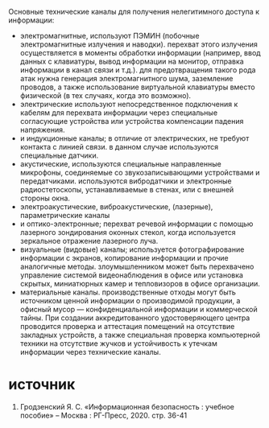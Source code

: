 Основные технические каналы для получения нелегитимного доступа к информации:
- электромагнитные, 
	используют ПЭМИН (побочные электромагнитные излучения и наводки). перехват этого излучения осуществляется в моменты обработки информации (например, ввод данных с клавиатуры, вывод информации на монитор, отправка информации в канал связи и т.д.).
	для предотвращения такого рода атак нужна генерация электромагнитного шума, заземление проводов, а также использование виртуальной клавиатуры вместо физической (в тех случаях, когда это возможно).
- электрические
	используют непосредственное подключения к кабелям для перехвата информации через специальные согласующие устройства или устройства компенсации падения напряжения.
- и индукционные каналы;
	в отличие от электрических, не требуют контакта с линией связи. в данном случае используются специальные датчики.
- акустические,
	используются специальные направленные микрофоны, соединяемые со звукозаписывающими устройствами и передатчиками. используются вибродатчики и электронные радиостетоскопы, устанавливаемые в стенах, или с внешней стороны окна.
- электроакустические, виброакустические, (лазерные), параметрические каналы
- и оптико-электронные;
	перехват речевой информации с помощью лазерного зондирования оконных стекол, когда используется зеркальное отражение лазерного луча.
- визуальные (видовые) каналы;
	используется фотографирование информации с экранов, копирование информации и прочие аналогичные методы. злоумышленником может быть перехвачено управление системой видеонаблюдения в офисе или установка скрытых, миниатюрных камер и тепловизоров в офисе организации.
- материальные каналы.
	производственные отходы могут быть источником ценной информации о производимой продукции, а офисный мусор — конфиденциальной информации и коммерческой тайны.
При создании аккредитованного удостоверяющего центра проводится проверка и аттестация помещений на отсутствие закладных устройств, а также специальная проверка компьютерной техники на отсутствие жучков и устойчивость к утечкам информации через технические каналы.
# источник
1. Гродзенский Я. С. «Информационная безопасность : учебное пособие» – Москва : РГ-Пресс, 2020. стр. 36-41